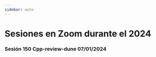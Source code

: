 ```yaml
---
sidebar: auto
---
```


# Sesiones en Zoom durante el 2024

### Sesión 150 Cpp-review-dune 07/01/2024